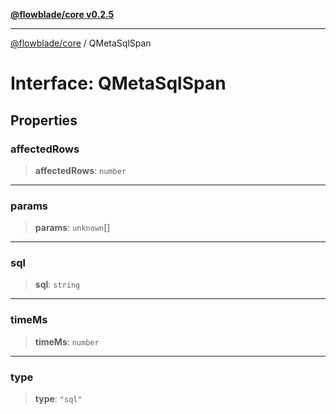 [**@flowblade/core v0.2.5**](../README.md)

***

[@flowblade/core](../README.md) / QMetaSqlSpan

# Interface: QMetaSqlSpan

## Properties

### affectedRows

> **affectedRows**: `number`

***

### params

> **params**: `unknown`[]

***

### sql

> **sql**: `string`

***

### timeMs

> **timeMs**: `number`

***

### type

> **type**: `"sql"`
